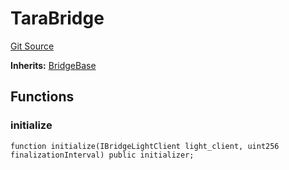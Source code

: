 # TaraBridge
[Git Source](https://github.com/Taraxa-project/bridge/blob/e4d318b451d9170f9f2dde80fe4263043786ba03/src/tara/TaraBridge.sol)

**Inherits:**
[BridgeBase](/src/lib/BridgeBase.sol/abstract.BridgeBase.md)


## Functions
### initialize


```solidity
function initialize(IBridgeLightClient light_client, uint256 finalizationInterval) public initializer;
```

